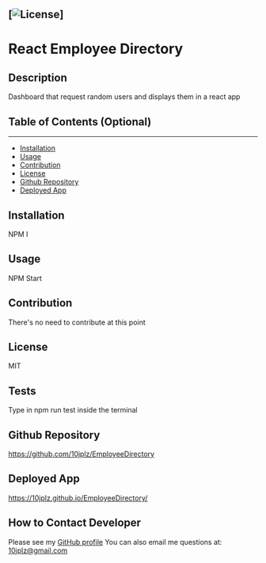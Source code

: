 
  [![License](https://img.shields.io/badge/License-MIT-yellow.svg)]
  ----
  # React Employee Directory

  ## Description 

  Dashboard that request random users and displays them in a react app

  ## Table of Contents (Optional)
  ----
  * [Installation](#installation)
  * [Usage](#usage)
  * [Contribution](#contribution)
  * [License](#license)
  * [Github Repository](#repo)
  * [Deployed App](#liveapp)

  ## Installation 

  NPM I  

  ## Usage

  NPM Start

  ## Contribution

  There's no need to contribute at this point

  ## License

  MIT

  ## Tests
   Type in npm run test inside the terminal

   ## Github Repository

   https://github.com/10jplz/EmployeeDirectory

   ## Deployed App
   
https://10jplz.github.io/EmployeeDirectory/
  ## How to Contact Developer


  Please see my [GitHub profile](https://github.com/10jplz)
  You can also email me questions at: 10jplz@gmail.com



